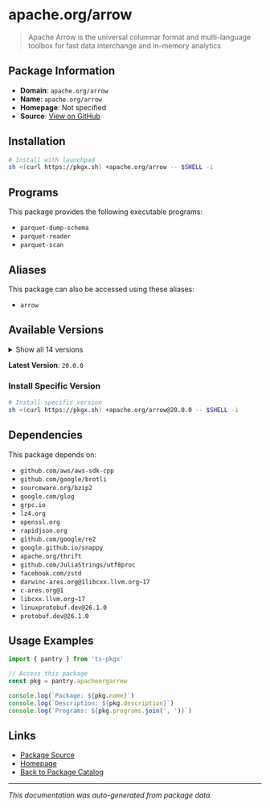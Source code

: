 # apache.org/arrow

> Apache Arrow is the universal columnar format and multi-language toolbox for fast data interchange and in-memory analytics

## Package Information

- **Domain**: `apache.org/arrow`
- **Name**: `apache.org/arrow`
- **Homepage**: Not specified
- **Source**: [View on GitHub](https://github.com/pkgxdev/pantry/tree/main/projects/apache.org/arrow/package.yml)

## Installation

```bash
# Install with launchpad
sh <(curl https://pkgx.sh) +apache.org/arrow -- $SHELL -i
```

## Programs

This package provides the following executable programs:

- `parquet-dump-schema`
- `parquet-reader`
- `parquet-scan`

## Aliases

This package can also be accessed using these aliases:

- `arrow`

## Available Versions

<details>
<summary>Show all 14 versions</summary>

- `20.0.0`, `19.0.1`, `19.0.0`, `18.1.0`, `18.0.0`
- `16.1.0`, `16.0.0`, `15.0.2`, `15.0.1`, `15.0.0`
- `14.0.2`, `14.0.1`, `14.0.0`, `13.0.0`

</details>

**Latest Version**: `20.0.0`

### Install Specific Version

```bash
# Install specific version
sh <(curl https://pkgx.sh) +apache.org/arrow@20.0.0 -- $SHELL -i
```

## Dependencies

This package depends on:

- `github.com/aws/aws-sdk-cpp`
- `github.com/google/brotli`
- `sourceware.org/bzip2`
- `google.com/glog`
- `grpc.io`
- `lz4.org`
- `openssl.org`
- `rapidjson.org`
- `github.com/google/re2`
- `google.github.io/snappy`
- `apache.org/thrift`
- `github.com/JuliaStrings/utf8proc`
- `facebook.com/zstd`
- `darwinc-ares.org@1libcxx.llvm.org~17`
- `c-ares.org@1`
- `libcxx.llvm.org~17`
- `linuxprotobuf.dev@26.1.0`
- `protobuf.dev@26.1.0`

## Usage Examples

```typescript
import { pantry } from 'ts-pkgx'

// Access this package
const pkg = pantry.apacheorgarrow

console.log(`Package: ${pkg.name}`)
console.log(`Description: ${pkg.description}`)
console.log(`Programs: ${pkg.programs.join(', ')}`)
```

## Links

- [Package Source](https://github.com/pkgxdev/pantry/tree/main/projects/apache.org/arrow/package.yml)
- [Homepage](#)
- [Back to Package Catalog](../package-catalog.md)

---

*This documentation was auto-generated from package data.*
